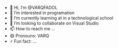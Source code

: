 - 👋 Hi, I’m @VARQFADOL
- 👀 I’m interested in programation
- 🌱 I’m currently learning at in a technological school
- 💞️ I’m looking to collaborate on Visual Studio
- 📫 How to reach me ...
- 😄 Pronouns: VARQ
- ⚡ Fun fact: ...

<!---
VARQFADOL/VARQFADOL is a ✨ special ✨ repository because its `README.md` (this file) appears on your GitHub profile.
You can click the Preview link to take a look at your changes.
--->
